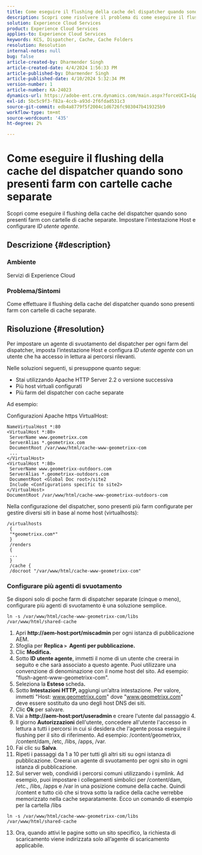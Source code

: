 ```yaml
---
title: Come eseguire il flushing della cache del dispatcher quando sono presenti farm con cartelle cache separate
description: Scopri come risolvere il problema di come eseguire il flushing della cache di Dispatcher quando sono presenti farm con cartelle di cache separate.
solution: Experience Cloud Services
product: Experience Cloud Services
applies-to: Experience Cloud Services
keywords: KCS, Dispatcher, Cache, Cache Folders
resolution: Resolution
internal-notes: null
bug: false
article-created-by: Dharmender Singh
article-created-date: 4/4/2024 1:56:33 PM
article-published-by: Dharmender Singh
article-published-date: 4/10/2024 5:32:34 PM
version-number: 1
article-number: KA-24023
dynamics-url: https://adobe-ent.crm.dynamics.com/main.aspx?forceUCI=1&pagetype=entityrecord&etn=knowledgearticle&id=9c67221f-8bf2-ee11-904b-6045bd034c54
exl-id: 5bc5c9f3-f82a-4ccb-a93d-2f6fdad531c3
source-git-commit: edb4a8779f5f2004c1d6726fc983047b419325b9
workflow-type: tm+mt
source-wordcount: '435'
ht-degree: 2%

---
```


# Come eseguire il flushing della cache del dispatcher quando sono presenti farm con cartelle cache separate


Scopri come eseguire il flushing della cache del dispatcher quando sono presenti farm con cartelle di cache separate. Impostare l’intestazione Host e configurare *ID utente agente.*

## Descrizione {#description}


### Ambiente

Servizi di Experience Cloud

### Problema/Sintomi

Come effettuare il flushing della cache del dispatcher quando sono presenti farm con cartelle di cache separate.


## Risoluzione {#resolution}


Per impostare un agente di svuotamento del dispatcher per ogni farm del dispatcher, imposta l’intestazione Host e configura *ID utente agente* con un utente che ha accesso in lettura ai percorsi rilevanti.

Nelle soluzioni seguenti, si presuppone quanto segue:

- Stai utilizzando Apache HTTP Server 2.2 o versione successiva
- Più host virtuali configurati
- Più farm del dispatcher con cache separate


Ad esempio:

Configurazioni Apache https VirtualHost:


```
NameVirtualHost *:80
<VirtualHost *:80>
 ServerName www.geometrixx.com
 ServerAlias *.geometrixx.com
 DocumentRoot /var/www/html/cache-www-geometrixx-com
 ...
</VirtualHost>
<VirtualHost *:80>
 ServerName www.geometrixx-outdoors.com
 ServerAlias *.geometrixx-outdoors.com
 DocumentRoot <Global Doc root>/site2
 Include <Configurations specific to site2>
</VirtualHost>
DocumentRoot /var/www/html/cache-www-geometrixx-outdoors-com
```


Nella configurazione del dispatcher, sono presenti più farm configurate per gestire diversi siti in base al nome host (virtualhosts):


```
/virtualhosts
 {
 "*geometrixx.com*"
 }
 /renders
 {
 ...
 }
 /cache {
 /docroot "/var/www/html/cache-www-geometrixx-com"
```


### Configurare più agenti di svuotamento

Se disponi solo di poche farm di dispatcher separate (cinque o meno), configurare più agenti di svuotamento è una soluzione semplice.


```
ln -s /var/www/html/cache-www-geometrixx-com/libs /var/www/html/shared-cache
```


1. Apri <b>http://aem-host:port/miscadmin</b> per ogni istanza di pubblicazione AEM.
2. Sfoglia per <b>Replica `>`  Agenti per pubblicazione.</b>
3. Clic <b>Modifica.</b>
4. Sotto <b>ID utente agente</b>, immetti il nome di un utente che creerai in seguito e che sarà associato a questo agente. Puoi utilizzare una convenzione di denominazione con il nome host del sito. Ad esempio: &quot;flush-agent-www-geometrixx-com&quot;.
5. Seleziona la <b>Esteso </b>scheda<b>.</b>
6. Sotto <b>Intestazioni HTTP, </b>aggiungi un’altra intestazione. Per valore, immetti &quot;Host: www.geometrixx.com&quot; dove &quot;www.geometrixx.com&quot; deve essere sostituito da uno degli host DNS dei siti.
7. Clic <b>Ok</b> per salvare.
8. Vai a <b>http://aem-host:port/useradmin </b>e creare l&#39;utente dal passaggio 4.
9. Il giorno <b>Autorizzazioni </b>dell&#39;utente, concedere all&#39;utente l&#39;accesso in lettura a tutti i percorsi in cui si desidera che l&#39;agente possa eseguire il flushing per il sito di riferimento. Ad esempio: /content/geometrixx, /content/dam, /etc, /libs, /apps, /var.
10. Fai clic su <b>Salva</b>.
11. Ripeti i passaggi da 1 a 10 per tutti gli altri siti su ogni istanza di pubblicazione. Creerai un agente di svuotamento per ogni sito in ogni istanza di pubblicazione.
12. Sul server web, condividi i percorsi comuni utilizzando i symlink. Ad esempio, puoi impostare i collegamenti simbolici per /content/dam, /etc., /libs, /apps e /var in una posizione comune della cache. Quindi /content e tutto ciò che si trova sotto la radice della cache verrebbe memorizzato nella cache separatamente. Ecco un comando di esempio per la cartella /libs




   ```
   ln -s /var/www/html/cache-www-geometrixx-com/libs /var/www/html/shared-cache
   ```




13. Ora, quando attivi le pagine sotto un sito specifico, la richiesta di scaricamento viene indirizzata solo all’agente di scaricamento applicabile.

